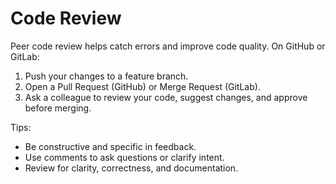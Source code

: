 # Code Review

Peer code review helps catch errors and improve code quality. On GitHub or GitLab:

1. Push your changes to a feature branch.
2. Open a Pull Request (GitHub) or Merge Request (GitLab).
3. Ask a colleague to review your code, suggest changes, and approve before merging.

Tips:
- Be constructive and specific in feedback.
- Use comments to ask questions or clarify intent.
- Review for clarity, correctness, and documentation.
